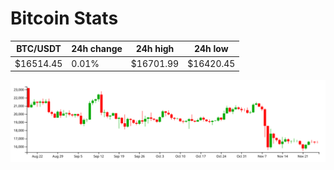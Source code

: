 # Bitcoin Stats

BTC/USDT|24h change|24h high|24h low|
|---|---|---|---|
|$16514.45|0.01%|$16701.99|$16420.45|

<img src="./chart.svg">
